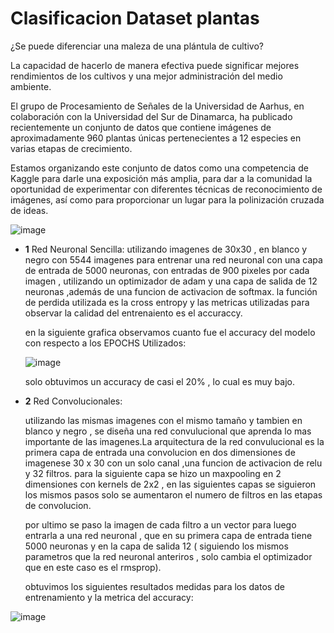 # Clasificacion Dataset plantas
¿Se puede diferenciar una maleza de una plántula de cultivo?

La capacidad de hacerlo de manera efectiva puede significar mejores rendimientos de los cultivos y una mejor administración del medio ambiente.

El grupo de Procesamiento de Señales de la Universidad de Aarhus, en colaboración con la Universidad del Sur de Dinamarca, ha publicado recientemente un conjunto de datos que contiene imágenes de aproximadamente 960 plantas únicas pertenecientes a 12 especies en varias etapas de crecimiento.

Estamos organizando este conjunto de datos como una competencia de Kaggle para darle una exposición más amplia, para dar a la comunidad la oportunidad de experimentar con diferentes técnicas de reconocimiento de imágenes, así como para proporcionar un lugar para la polinización cruzada de ideas.

![image](https://github.com/juanruiz7468/Exploraci-n-de-datos-Y-PCA/assets/126533316/9eb07fc4-ff83-4a02-a6bf-bf5ea4fe08af)

- **1** Red Neuronal Sencilla:
    utilizando imagenes de 30x30 , en blanco y negro con 5544 imagenes para entrenar una red neuronal con una capa de entrada de 5000 neuronas, con         entradas de 900 pixeles por cada imagen , utilizando un optimizador de adam y una capa de salida de 12 neuronas ,además de una funcion de               activacion de softmax.
    la función de perdida utilizada es la cross entropy y las metricas utilizadas para observar la calidad del entrenaiento es el accuraccy.

    en la siguiente grafica observamos cuanto fue el accuracy del modelo con respecto a los EPOCHS Utilizados:

  ![image](https://github.com/juanruiz7468/Exploraci-n-de-datos-Y-PCA/assets/126533316/8450dc32-8eaf-4db4-b9d8-598b773f7339)

    solo obtuvimos un accuracy de casi el 20% , lo cual es muy bajo.

- **2** Red Convolucionales:
  
   utilizando las mismas imagenes con el mismo tamaño y tambien en blanco y negro , se diseña una red convulucional que aprenda lo mas                    importante de las imagenes.La arquitectura de la red convulucional es la primera capa de entrada una convolucion en dos dimensiones
  de imagenese 30 x 30 con un solo canal ,una funcion de activacion de relu y 32 filtros. para la siguiente capa se hizo un maxpooling
  en 2 dimensiones con kernels de 2x2 , en las siguientes capas se siguieron los mismos pasos solo se aumentaron el numero de filtros en las            etapas de convolucion.
  
  por ultimo se paso la imagen de cada filtro a un vector para luego entrarla a una red neuronal , que en su primera capa de entrada tiene              5000 neuronas y en la capa de salida 12 ( siguiendo los mismos parametros que la red neuronal anteriros , solo cambia el optimizador que en
  este caso es el rmsprop).
  
  obtuvimos los siguientes resultados medidas para los datos de entrenamiento y la metrica del accuracy:
  
![image](https://github.com/juanruiz7468/Exploraci-n-de-datos-Y-PCA/assets/126533316/6449fc3d-93a6-47ef-b357-f4b0e84a55d1)


    
